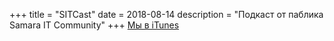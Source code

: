 +++
title = "SITCast"
date = 2018-08-14
description = "Подкаст от паблика Samara IT Community"
+++
[Мы в iTunes](https://podcasts.apple.com/us/podcast/sitcast/id1449716272)
<!-- more -->
